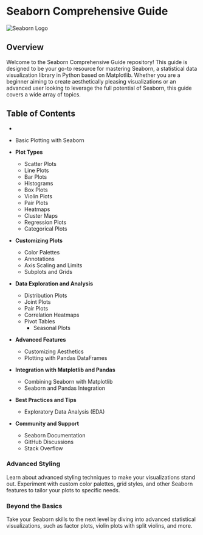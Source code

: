 # Seaborn Comprehensive Guide

![Seaborn Logo](https://seaborn.pydata.org/_static/logo-wide-lightbg.svg)

## Overview

Welcome to the Seaborn Comprehensive Guide repository! This guide is designed to be your go-to resource for mastering Seaborn, a statistical data visualization library in Python based on Matplotlib. Whether you are a beginner aiming to create aesthetically pleasing visualizations or an advanced user looking to leverage the full potential of Seaborn, this guide covers a wide array of topics.

## Table of Contents

-
   
   - Basic Plotting with Seaborn
   
- **Plot Types**
   - Scatter Plots
   - Line Plots
   - Bar Plots
   - Histograms
   - Box Plots
   - Violin Plots
   - Pair Plots
   - Heatmaps
   - Cluster Maps
   - Regression Plots
   - Categorical Plots
   
- **Customizing Plots**
   - Color Palettes
   - Annotations
   - Axis Scaling and Limits
   - Subplots and Grids

- **Data Exploration and Analysis**
   - Distribution Plots
   - Joint Plots
   - Pair Plots
   - Correlation Heatmaps
   - Pivot Tables
      - Seasonal Plots
   
- **Advanced Features**

   - Customizing Aesthetics
   - Plotting with Pandas DataFrames
   
- **Integration with Matplotlib and Pandas**
   - Combining Seaborn with Matplotlib
   - Seaborn and Pandas Integration
   
- **Best Practices and Tips**

   - Exploratory Data Analysis (EDA)
   

- **Community and Support**
   - Seaborn Documentation
   - GitHub Discussions
   - Stack Overflow




### Advanced Styling

Learn about advanced styling techniques to make your visualizations stand out. Experiment with custom color palettes, grid styles, and other Seaborn features to tailor your plots to specific needs.



### Beyond the Basics

Take your Seaborn skills to the next level by diving into advanced statistical visualizations, such as factor plots, violin plots with split violins, and more.

